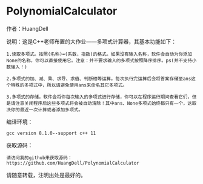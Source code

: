# PolynomialCalculator
作者：HuangDell

说明：这是C++老师布置的大作业——多项式计算器，其基本功能如下：

    1.读取多项式。按照(名称)=(系数，指数)的格式。如果没有输入名称，软件会自动为你添加None的名称，你可以直接使用它。注意：并不要求输入的多项式按照降序排序。ps(并不支持小数输入！)

    2.多项式的加、减、乘、求导、求值、判断相等运算。每次执行完运算后会将答案存储至ans这个特殊的多项式中，所以请避免使用ans来命名其它多项式。
  
    3.多项式的存储。软件会将你每次输入的多项式进行存储，你可以在程序运行期间查看它们，但是请注意关闭程序后这些多项式将会被自动清除！其中ans、None多项式始终都只有一个，这取决你的最近一次计算或者添加多项式。

编译环境：

    gcc version 8.1.0--support c++ 11
    
获取源码：

    请访问我的github来获取源码：https://github.com/HuangDell/PolynomialCalculator

请随意转载，注明出处是最好的。
